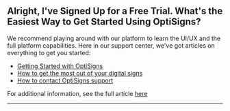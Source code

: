 ## Alright, I've Signed Up for a Free Trial. What's the Easiest Way to Get Started Using OptiSigns?

We recommend playing around with our platform to learn the UI/UX and the full platform capabilities. Here in our support center, we've got articles on everything to get you started:

  * [Getting Started with OptiSigns](https://support.optisigns.com/hc/en-us/articles/18823504383891-OptiSigns-Getting-Started-Guide)
  * [How to get the most out of your digital signs](https://support.optisigns.com/hc/en-us/articles/25607930101907-How-to-get-the-most-out-of-your-Digital-Signs)
  * [How to contact OptiSigns support](https://support.optisigns.com/hc/en-us/articles/35626165056787-How-to-Contact-OptiSigns-Support)

For additional information, see the full article [here](https://support.optisigns.com/hc/en-us/articles/37966066335891)

---
